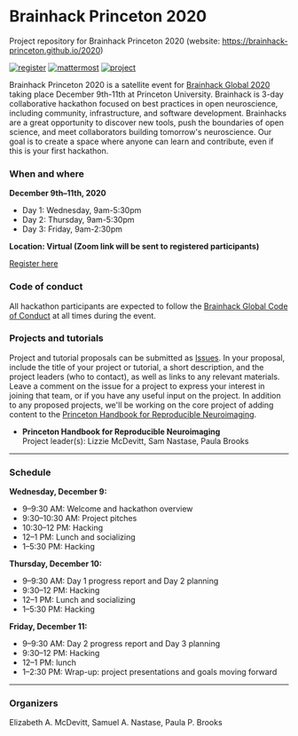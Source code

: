 # Brainhack Princeton 2020
Project repository for Brainhack Princeton 2020 (website: https://brainhack-princeton.github.io/2020)

[![register](https://img.shields.io/badge/brainhack-register-orange)](https://forms.gle/DoVJXmPiSK8tn1mE6)
[![mattermost](https://img.shields.io/badge/brainhack-mattermost-orange)](https://mattermost.brainhack.org)
[![project](https://img.shields.io/badge/brainhack-project-orange)](https://github.com/brainhack-princeton/brainhack-princeton-2020/issues)

Brainhack Princeton 2020 is a satellite event for [Brainhack Global 2020](https://brainhack.org/global2020/) taking place December 9th-11th at Princeton University. Brainhack is 3-day collaborative hackathon focused on best practices in open neuroscience, including community, infrastructure, and software development. Brainhacks are a great opportunity to discover new tools, push the boundaries of open science, and meet collaborators building tomorrow's neuroscience. Our goal is to create a space where anyone can learn and contribute, even if this is your first hackathon. 

### When and where
**December 9th–11th, 2020**
* Day 1: Wednesday, 9am-5:30pm
* Day 2: Thursday, 9am-5:30pm
* Day 3: Friday, 9am-2:30pm

**Location: Virtual (Zoom link will be sent to registered participants)**

[Register here](https://forms.gle/DoVJXmPiSK8tn1mE6)

### Code of conduct
All hackathon participants are expected to follow the [Brainhack Global Code of Conduct](http://www.brainhack.org/code-of-conduct.html) at all times during the event.

### Projects and tutorials
Project and tutorial proposals can be submitted as [Issues](https://github.com/brainhack-princeton/brainhack-princeton-2020/issues). In your proposal, include the title of your project or tutorial, a short description, and the project leaders (who to contact), as well as links to any relevant materials. Leave a comment on the issue for a project to express your interest in joining that team, or if you have any useful input on the project. In addition to any proposed projects, we'll be working on the core project of adding content to the [Princeton Handbook for Reproducible Neuroimaging](https://brainhack-princeton.github.io/handbook).

* **Princeton Handbook for Reproducible Neuroimaging**  
Project leader(s): Lizzie McDevitt, Sam Nastase, Paula Brooks

---

### Schedule
**Wednesday, December 9:**  
* 9–9:30 AM: Welcome and hackathon overview  
* 9:30–10:30 AM: Project pitches  
* 10:30–12 PM: Hacking  
* 12–1 PM: Lunch and socializing  
* 1–5:30 PM: Hacking  

**Thursday, December 10:**  
* 9–9:30 AM: Day 1 progress report and Day 2 planning  
* 9:30–12 PM: Hacking  
* 12–1 PM: Lunch and socializing
* 1–5:30 PM: Hacking  

**Friday, December 11:**  
* 9–9:30 AM: Day 2 progress report and Day 3 planning  
* 9:30–12 PM: Hacking  
* 12–1 PM: lunch  
* 1–2:30 PM: Wrap-up: project presentations and goals moving forward  

---

### Organizers
Elizabeth A. McDevitt, Samuel A. Nastase, Paula P. Brooks
